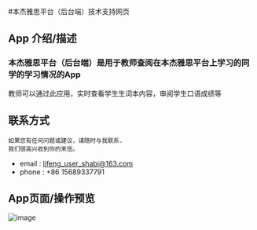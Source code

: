 #本杰雅思平台（后台端）技术支持网页

## App 介绍/描述

### 本杰雅思平台（后台端）是用于教师查阅在本杰雅思平台上学习的同学的学习情况的App

教师可以通过此应用，实时查看学生生词本内容，审阅学生口语成绩等

## 联系方式 

    如果您有任何问题或建议，请随时与我联系.
    我们很高兴收到你的来信。

  * email : lifeng_user_shabi@163.com
  * phone : +86 15689337791

## App页面/操作预览

![image]()


